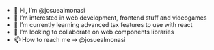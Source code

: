 - 👋 Hi, I’m @josuealmonasi
- 👀 I’m interested in web development, frontend stuff and videogames
- 🌱 I’m currently learning advanced tsx features to use with react
- 💞️ I’m looking to collaborate on web components libraries
- 📫 How to reach me -> @josuealmonasi

<!---
josuealmonasi/josuealmonasi is a ✨ special ✨ repository because its `README.md` (this file) appears on your GitHub profile.
You can click the Preview link to take a look at your changes.
--->
